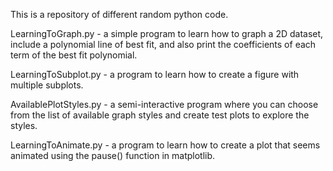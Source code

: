This is a repository of different random python code.

LearningToGraph.py - a simple program to learn how to graph a 2D dataset, include a polynomial line of best fit, and also print the coefficients of each term of the best fit polynomial.

LearningToSubplot.py - a program to learn how to create a figure with multiple subplots.

AvailablePlotStyles.py - a semi-interactive program where you can choose from the list of available graph styles and create test plots to explore the styles.

LearningToAnimate.py - a program to learn how to create a plot that seems animated using the pause() function in matplotlib.
